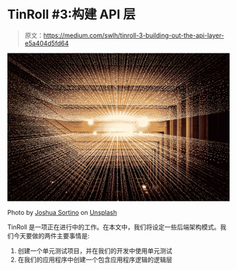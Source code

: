 # TinRoll #3:构建 API 层

> 原文：<https://medium.com/swlh/tinroll-3-building-out-the-api-layer-e5a404d5fd64>

![](img/8b7327f28f8ad54ab894721941e065ff.png)

Photo by [Joshua Sortino](https://unsplash.com/@sortino?utm_source=unsplash&utm_medium=referral&utm_content=creditCopyText) on [Unsplash](https://unsplash.com/search/photos/data?utm_source=unsplash&utm_medium=referral&utm_content=creditCopyText)

TinRoll 是一项正在进行中的工作。在本文中，我们将设定一些后端架构模式。我们今天要做的两件主要事情是:

1.  创建一个单元测试项目，并在我们的开发中使用单元测试
2.  在我们的应用程序中创建一个包含应用程序逻辑的逻辑层
